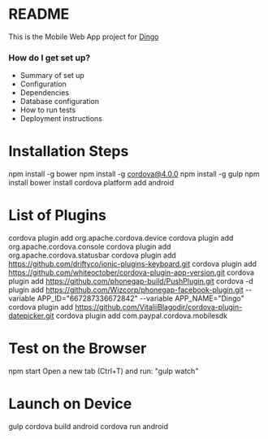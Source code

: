 # README #

This is the Mobile Web App project for [Dingo](http://dingoapp.co.uk)

### How do I get set up? ###

* Summary of set up
* Configuration
* Dependencies
* Database configuration
* How to run tests
* Deployment instructions


Installation Steps
================

npm install -g bower
npm install -g cordova@4.0.0
npm install -g gulp
npm install
bower install
cordova platform add android

List of Plugins
================

cordova plugin add org.apache.cordova.device
cordova plugin add org.apache.cordova.console
cordova plugin add org.apache.cordova.statusbar
cordova plugin add https://github.com/driftyco/ionic-plugins-keyboard.git
cordova plugin add https://github.com/whiteoctober/cordova-plugin-app-version.git
cordova plugin add https://github.com/phonegap-build/PushPlugin.git
cordova -d plugin add https://github.com/Wizcorp/phonegap-facebook-plugin.git --variable APP_ID="667287336672842" --variable APP_NAME="Dingo"
cordova plugin add https://github.com/VitaliiBlagodir/cordova-plugin-datepicker.git
cordova plugin add com.paypal.cordova.mobilesdk

Test on the Browser
====================

npm start
Open a new tab (Ctrl+T) and run: "gulp watch"

Launch on Device
=================

gulp
cordova build android
cordova run android
